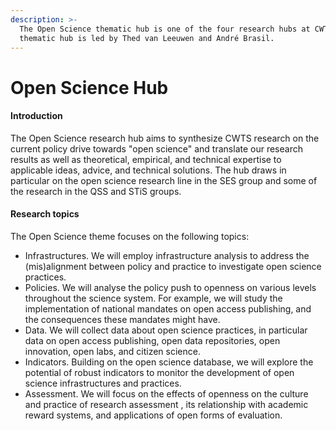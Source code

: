 ```yaml
---
description: >-
  The Open Science thematic hub is one of the four research hubs at CWTS. This
  thematic hub is led by Thed van Leeuwen and André Brasil.
---
```


# Open Science Hub

#### Introduction

The Open Science research hub aims to synthesize CWTS research on the current policy drive towards "open science" and translate our research results as well as theoretical, empirical, and technical expertise to applicable ideas, advice, and technical solutions. The hub draws in particular on the open science research line in the SES group and some of the research in the QSS and STiS groups.

#### Research topics

The Open Science theme focuses on the following topics:

* Infrastructures. We will employ infrastructure analysis to address the \(mis\)alignment between policy and practice to investigate open science practices.
* Policies. We will analyse the policy push to openness on various levels throughout the science system. For example, we will study the implementation of national mandates on open access publishing, and the consequences these mandates might have.
* Data. We will collect data about open science practices, in particular data on open access publishing, open data repositories, open innovation, open labs, and citizen science.
* Indicators. Building on the open science database, we will explore the potential of robust indicators to monitor the development of open science infrastructures and practices.
* Assessment. We will focus on the effects of openness on the culture and practice of research assessment , its relationship with academic reward systems, and applications of open forms of evaluation.

